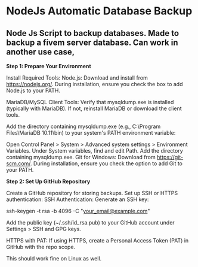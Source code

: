 # NodeJs Automatic Database Backup
## Node Js Script to backup databases. Made to backup a fivem server database. Can work in another use case,


<b>Step 1: Prepare Your Environment</b>

Install Required Tools:
Node.js:
Download and install from https://nodejs.org/.
During installation, ensure you check the box to add Node.js to your PATH.

MariaDB/MySQL Client Tools:
Verify that mysqldump.exe is installed (typically with MariaDB).
If not, reinstall MariaDB or download the client tools.

Add the directory containing mysqldump.exe (e.g., C:\Program Files\MariaDB 10.11\bin) to your system's PATH environment variable:

Open Control Panel > System > Advanced system settings > Environment Variables.
Under System variables, find and edit Path.
Add the directory containing mysqldump.exe.
Git for Windows:
Download from https://git-scm.com/.
During installation, ensure you check the option to add Git to your PATH.

<b>Step 2: Set Up GitHub Repository</b>

Create a GitHub repository for storing backups.
Set up SSH or HTTPS authentication:
SSH Authentication:
Generate an SSH key:


ssh-keygen -t rsa -b 4096 -C "your_email@example.com"

Add the public key (~/.ssh/id_rsa.pub) to your GitHub account under Settings > SSH and GPG keys.

HTTPS with PAT:
If using HTTPS, create a Personal Access Token (PAT) in GitHub with the repo scope.

This should work fine on Linux as well.
